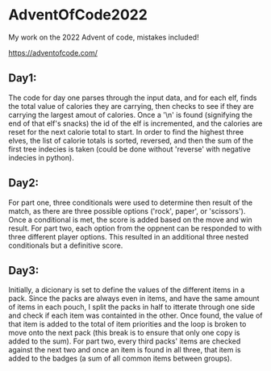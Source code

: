 # AdventOfCode2022

My work on the 2022 Advent of code, mistakes included!

https://adventofcode.com/


## Day1:
The code for day one parses through the input data, and for each elf, finds the total value of calories they are carrying, then checks to see if they are carrying the largest amout of calories. Once a '\n' is found (signifying the end of that elf's snacks) the id of the elf is incremented, and the calories are reset for the next calorie total to start.
In order to find the highest three elves, the list of calorie totals is sorted, reversed, and then the sum of the first tree indecies is taken (could be done without 'reverse' with negative indecies in python).

## Day2:
For part one, three conditionals were used to determine then result of the match, as there are three possible options ('rock', paper', or 'scissors'). Once a conditional is met, the score is added based on the move and win result.
For part two, each option from the oppnent can be responded to with three different player options. This resulted in an additional three nested conditionals but a definitive score.

## Day3:
Initially, a dicionary is set to define the values of the different items in a pack. Since the packs are always even in items, and have the same amount of items in each pouch, I split the packs in half to itterate through one side and check if each item was containted in the other. Once found, the value of that item is added to the total of item priorities and the loop is broken to move onto the next pack (this break is to ensure that only one copy is added to the sum).
For part two, every third packs' items are checked against the next two and once an item is found in all three, that item is added to the badges (a sum of all common items between groups).

